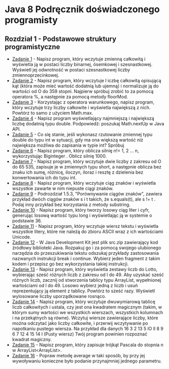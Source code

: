 # **Java 8 Podręcznik doświadczonego programisty**

## **Rozdział 1** - Podstawowe struktury programistyczne

- [Zadanie 1] - Napisz program, który wczytuje zmienną całkowitą i wyświetla ją w postaci liczby binarnej, ósemkowej i szesnastkowej. Wyświetl jej odwrotność w postaci szesnastkowej liczby zmiennoprzecinkowej.
- [Zadanie 2] - Napisz program, który wczytuje l iczbę całkowitą opisującą kąt (która może mieć wartość dodatnią lub ujemną) i normalizuje ją do wartości od O do 359 stopni. Najpierw spróbuj zrobić to za pomocą operatora %, a następnie za pomocą metody floorMod.
- [Zadanie 3] - Korzystając z operatora warunkowego, napisz program, który wczytuje trzy liczby całkowite i wyświetla największą z nich. Powtórz to samo z użyciem Math.max.
- [Zadanie 4] - Napisz program wyświetlający najmniejszą i największą liczbę dodatnią typu double. Podpowiedź: poszukaj Math.nextUp w Java API.
- [Zadanie 5] - Co się stanie, jeśli wykonasz rzutowanie zmiennej typu double do typu int w sytuacji, gdy ma ona większą wartość niż największa możliwa do zapisania w typie int? Spróbuj
- [Zadanie 6] - Napisz program, który oblicza silnię n!= 1, 2 ... n, wykorzystując Biginteger . Oblicz silnię 1000.
- [Zadanie 7] - Napisz program, który wczytuje dwie liczby z zakresu od O do 65 535, zapisuje je w zmiennych typu short, a następnie oblicza bez znaku ich sumę, różnicę, iloczyn, iloraz i resztę z dzielenia bez konwertowania ich do typu int.
- [Zadanie 8] - Napisz program, który wczytuje ciąg znaków i wyświetla wszystkie zawarte w nim niepuste ciągi znaków.
- [Zadanie 9] - Podrozdział 1.5.3, "Porównywanie ciągów znaków", zawiera przykład dwóch ciągów znaków s i t takich, że s.equals(t), ale s != t . Podaj inny przykład bez korzystania z metody substring.
- [Zadanie 10] - Napisz program, który tworzy losowy ciąg liter i cyfr, generując losową wartość typu long i wyświetlając ją w systemie o podstawie 36.
- [Zadanie 11] - Napisz program, który wczytuje wiersz tekstu i wyświetla wszystkie litery, które nie należą do zbioru ASCII wraz z ich wartościami Unicode.
- [Zadanie 12] - W Java Development Kit jest plik src.zip zawierający kod źródłowy biblioteki Java. Rozpakuj go i za pomocą swojego ulubionego narzędzia do przeszukiwania tekstu odszukaj przykłady zastosowania nazwanych instrukcji break i continue. Wybierz jeden fragment z takim kodem i przepisz go bez wykorzystania takiej instrukcji.
- [Zadanie 13] - Napisz program, który wyświetla zestawy liczb do Lotto, wybierając sześć różnych liczb z zakresu od l do 49. Aby uzyskać sześć różnych liczb, zacznij od stworzenia tablicy typu ArrayList, wypełnionej wartościami od l do 49. Losowo wybierz jedną z liczb i usuń reprezentujący ją element z tablicy. Powtórz to sześć razy. Wyświetl wylosowane liczby uporządkowane rosnąco.
- [Zadanie 14] - Napisz program, który wczytuje dwuwymiarową tablicę liczb całkowitych i ustala, czy jest ona kwadratem magicznym (takim, w którym sumy wartości we wszystkich wierszach, wszystkich kolumnach i na przekątnych są równe). Wczytuj wiersze zawierające liczby, które można odczytać jako liczby całkowite, i przerwij wczytywanie po napotkaniu pustego wiersza. Na przykład dla danych
16 3 2 13
5 lO ll 8
9 6 7 12
4 15 14 l
(Pusty wiersz)
Twój program powinien rozpoznać kwadrat magiczny.
- [Zadanie 15] - Napisz program, który zapisuje trójkąt Pascala do stopnia n w ArrayList<ArrayList<Integer>>.
- [Zadanie 16] - Popraw metodę average w taki sposób, by przy jej wywoływaniu konieczne było podanie przynajmniej jednego parametru.

[Zadanie 1]: <ex01/Exercise1.java>
[Zadanie 2]: <ex02/Exercise2.java>
[Zadanie 3]: <ex03/Exercise3.java>
[Zadanie 4]: <ex04/Exercise4.java>
[Zadanie 5]: <ex05/Exercise5.java>
[Zadanie 6]: <ex06/Exercise6.java>
[Zadanie 7]: <ex07/Exercise7.java>
[Zadanie 8]: <ex08/Exercise8.java>
[Zadanie 9]: <ex09/Exercise9.java>
[Zadanie 10]: <ex10/Exercise10.java>
[Zadanie 11]: <ex11/Exercise11.java>
[Zadanie 12]: <ex12/Exercise12.java>
[Zadanie 13]: <ex13/Exercise13.java>
[Zadanie 14]: <ex14/Exercise14.java>
[Zadanie 15]: <ex15/Exercise15.java>
[Zadanie 16]: <ex16/Exercise16.java>
